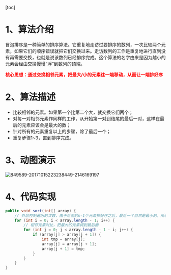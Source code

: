 [toc]

# 1、算法介绍

冒泡排序是一种简单的排序算法。它重复地走访过要排序的数列，一次比较两个元素，如果它们的顺序错误就把它们交换过来。走访数列的工作是重复地进行直到没有再需要交换，也就是说该数列已经排序完成。这个算法的名字由来是因为越小的元素会经由交换慢慢“浮”到数列的顶端。 

**<font color=red>核心思想：通过交换相邻元素，把最大/小的元素往一端移动，从而让一端排好序</font>**

# 2、算法描述

- 比较相邻的元素。如果第一个比第二个大，就交换它们两个；
- 对每一对相邻元素作同样的工作，从开始第一对到结尾的最后一对，这样在最后的元素应该会是最大的数；
- 针对所有的元素重复以上的步骤，除了最后一个；
- 重复步骤1~3，直到排序完成。

# 3、动图演示

 ![849589-20171015223238449-2146169197](https://gitee.com/firewolf/allinone/raw/master/images/849589-20171015223238449-2146169197.gif)

# 4、代码实现

```java
public void sort(int[] array) {
    // 外层控制遍历的次数，由于后面的n-1个元素排好序之后，最后一个自然是最小的，所以，不用再排了，顾只需要遍历 array.length-1次
    for (int i = 0; i < array.length - 1; i++) {
        // 相邻元素对比，把最大的元素调到最后面
        for (int j = 0; j < array.length - 1 - i; j++) {
            if (array[j] > array[j + 1]) {
                int tmp = array[j];
                array[j] = array[j + 1];
                array[j + 1] = tmp;
            }
        }
    }
}
```

